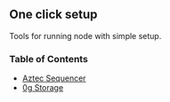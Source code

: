 ## One click setup

Tools for running node with simple setup.

### Table of Contents
- [Aztec Sequencer](https://github.com/hnfdm/sh/blob/main/aztec-sequencer.md)
- [0g Storage](#0g-storage)
